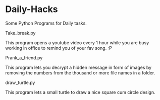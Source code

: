 # Daily-Hacks
Some Python Programs for Daily tasks.

Take_break.py

This program opens a youtube video every 1 hour while you are busy working in office to remind you of your fav song. :P

Prank_a_friend.py

This program lets you decrypt a hidden message in form of images by removing the numbers from the thousand or more file names in a folder.

draw_turtle.py

This program lets a small turtle to draw a nice square cum circle design.

